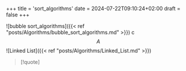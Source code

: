 +++
title = 'sort_algorithms'
date = 2024-07-22T09:10:24+02:00
draft = false
+++

![bubble sort_algorithms]({{< ref "posts/Algorithms/bubble_sort_algorithms.md" >}})
c
$$A$$
![Linked List]({{< ref "posts/Algorithms/Linked_List.md" >}})

>[!quote]  